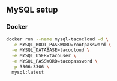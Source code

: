 ## MySQL setup
### Docker
```bash
docker run --name mysql-tacocloud -d \
  -e MYSQL_ROOT_PASSWORD=rootpassword \
  -e MYSQL_DATABASE=tacocloud \
  -e MYSQL_USER=tacouser \
  -e MYSQL_PASSWORD=tacopassword \
  -p 3306:3306 \
  mysql:latest
```